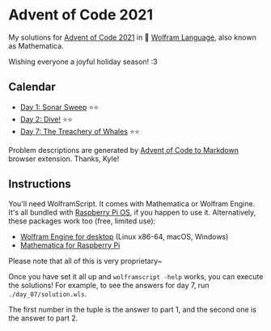 # Advent of Code 2021

My solutions for [Advent of Code 2021](https://adventofcode.com/2021/) in 🐺 [Wolfram Language](https://www.wolfram.com/language/), also known as Mathematica.

Wishing everyone a joyful holiday season! :3

## Calendar

- [Day 1: Sonar Sweep](day_01/) ⭐⭐
- [Day 2: Dive!](day_02/) ⭐⭐
- [Day 7: The Treachery of Whales](day_07/) ⭐⭐

Problem descriptions are generated by [Advent of Code to Markdown](https://github.com/kfarnung/aoc-to-markdown) browser extension. Thanks, Kyle!

## Instructions

You'll need WolframScript. It comes with Mathematica or Wolfram Engine. It's all bundled with [Raspberry Pi OS](https://www.raspberrypi.com/software/), if you happen to use it.
Alternatively, these packages work too (free, limited use):

- [Wolfram Engine for desktop](https://www.wolfram.com/engine/) (Linux x86-64, macOS, Windows)
- [Mathematica for Raspberry Pi](https://www.wolfram.com/raspberry-pi/)

Please note that all of this is very proprietary~

Once you have set it all up and `wolframscript -help` works, you can execute the solutions!
For example, to see the answers for day 7, run `./day_07/solution.wls`.

The first number in the tuple is the answer to part 1, and the second one is the answer to part 2.
